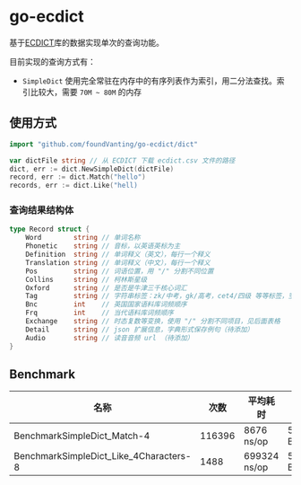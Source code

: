 go-ecdict
===

基于[ECDICT](https://github.com/skywind3000/ECDICT)库的数据实现单次的查询功能。

目前实现的查询方式有：

+ `SimpleDict` 使用完全常驻在内存中的有序列表作为索引，用二分法查找。索引比较大，需要 `70M ~ 80M`
  的内存

## 使用方式

``` go
import "github.com/foundVanting/go-ecdict/dict"

var dictFile string // 从 ECDICT 下载 ecdict.csv 文件的路径
dict, err := dict.NewSimpleDict(dictFile)
record, err := dict.Match("hello")
records, err := dict.Like("hell)
```

### 查询结果结构体

``` go
type Record struct {
	Word        string // 单词名称
	Phonetic    string // 音标，以英语英标为主
	Definition  string // 单词释义（英文），每行一个释义
	Translation string // 单词释义（中文），每行一个释义
	Pos         string // 词语位置，用 "/" 分割不同位置
	Collins     string // 柯林斯星级
	Oxford      string // 是否是牛津三千核心词汇
	Tag         string // 字符串标签：zk/中考，gk/高考，cet4/四级 等等标签，空格分割
	Bnc         int    // 英国国家语料库词频顺序
	Frq         int    // 当代语料库词频顺序
	Exchange    string // 时态复数等变换，使用 "/" 分割不同项目，见后面表格
	Detail      string // json 扩展信息，字典形式保存例句（待添加）
	Audio       string // 读音音频 url （待添加）
}
```

## Benchmark

| 名称 | 次数 | 平均耗时 | 平均内存占用 | 平均内存分配 |
|--- |--- |--- |--- |--- |
|BenchmarkSimpleDict_Match-4 |116396 |8676 ns/op |5154 B/op |14 allocs/o |
|BenchmarkSimpleDict_Like_4Characters-8|1488|699324 ns/op|568970 B/op|1583 allocs/op |